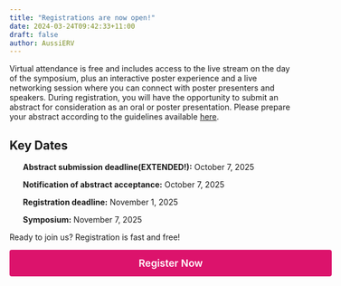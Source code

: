 ```yaml
---
title: "Registrations are now open!"
date: 2024-03-24T09:42:33+11:00
draft: false
author: AussiERV
---
```


<div align="left">
Virtual attendance is free and includes access to the live stream on the day of the symposium, plus an interactive poster experience and a live networking session where you can connect with poster presenters and speakers. During registration, you will have the opportunity to submit an abstract for consideration as an oral or poster presentation. Please prepare your abstract according to the guidelines available <a href="https://aussierv.org/abstracts">here</a>.
</div>


<h2 align="left">Key Dates</h2>

<ul align="left"><strong>Abstract submission deadline(EXTENDED!):</strong> October 7, 2025</ul>

<ul align="left"><strong>Notification of abstract acceptance:</strong> October 7, 2025</ul>

<ul align="left"><strong>Registration deadline:</strong> November 1, 2025</ul>

<ul align="left"><strong>Symposium:</strong> November 7, 2025</ul>

Ready to join us? Registration is fast and free!

<div class="contact-submit" style="text-align:center;">
  <a href="https://events.humanitix.com/aussierv-2025"
     style="
       display: inline-block;
       min-width: 500px;      /* set a minimum width */
       padding: 0.75em 2em;  /* larger padding */
       font-size: 1.1rem;    /* slightly bigger font */
       background: #DC136C;
       color: #fff;
       border: none;
       border-radius: 4px;
       text-decoration: none;
       text-align: center;
       font-weight: 600;
       ">
    Register Now
  </a>
</div>